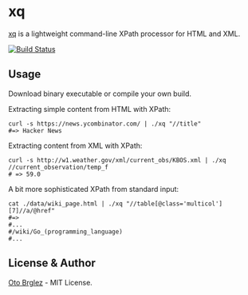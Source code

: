 # xq

[xq] is a lightweight command-line XPath processor for HTML and XML.

[![Build Status](https://travis-ci.org/otobrglez/xq.svg?branch=master)](https://travis-ci.org/otobrglez/xq)

## Usage

Download binary executable or compile your own build.


Extracting simple content from HTML with XPath:

    curl -s https://news.ycombinator.com/ | ./xq "//title"
    #=> Hacker News

Extracting content from XML with XPath:
    
    curl -s http://w1.weather.gov/xml/current_obs/KBOS.xml | ./xq //current_observation/temp_f
    # => 59.0

A bit more sophisticated XPath from standard input: 

    cat ./data/wiki_page.html | ./xq "//table[@class='multicol'][7]//a/@href"
    #=>
    #...
    #/wiki/Go_(programming_language)
    #...

## License & Author

[Oto Brglez](https://github.com) - MIT License.

[xq]:https://github.com/otobrglez/xq
